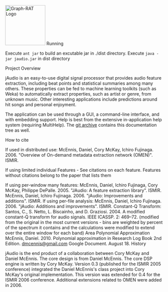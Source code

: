 <img src="jAudioLogo3-128.jpg" height="128" weight="128" alt="Graph-RAT Logo"/>
Running

Execute `ant jar` to build an excutable jar in ./dist directory.
Execute `java -jar jaudio.jar` in dist directory

Project Overview

jAudio is an easy-to-use digital signal processor that provides audio feature extraction, including beat points and statistical summaries among many others. These properties can be fed to machine learning toolkits (such as Weka) to automatically extract properties, such as artist or genre, from unknown music. Other interesting applications include predictions around hit songs and personal enjoyment.

The application can be used through a GUI, a command-line interface, and with embedding support.  Help is best from the extensive in-application help system (requiring MultiHelp).  The [git archive](https://github.com/dmcennis/jAudioGIT/tree/master/extras/help/en_US) contains this documentation tree as well.

How to cite

If used in distributed use: McEnnis, Daniel, Cory McKay, Ichiro Fujinaga. 2006. "Overview of On-demand metadata extraction network (OMEN)". ISMIR.

If using limited individual Features - See citations on each feature. Features without citations belong to the paper that lists them

If using per-window many features:
McEnnis, Daniel, Ichiro Fujinaga, Cory McKay, Philippe DePalle. 2005. "JAudio: A feature extraction library". ISMIR.
McEnnis, Daniel, Ichiro Fujinaga. 2006. "jAudio: Improvements and additions". ISMIR.
If using per-file analysis: McEnnis, Daniel, Ichiro Fujinaga. 2006. "jAudio: Additions and improvements". ISMIR.
Constant-Q Transform: Santos, C., S. Netto, L. Biscainho, and D. Graziosi. 2004. A modified constant-Q transform for audio signals. IEEE ICASSP. 2: 469–72. (modified from the original in the most current versions - bins are weighted by percent of the spectrum it contains and the calculations were modified to extend over the entire window for each band)
Area Polynomial Approximation McEnnis, Daniel. 2010. Polynomial approximation in Research Log Book 2nd Edition. dmcennis@gmail.com Google Document. August 18.
History

jAudio is the end product of a collaboration between Cory McKay and Daniel McEnnis. The core design is from Daniel McEnnis. The core DSP engine is written by Cory McKay. Version 0.3 (published for the ISMIR 2005 conference) integrated the Daniel McEnnis's class project into Cory McKay's original implementation. This version was extended for 0.4 for the ISMIR 2006 conference. Additional extensions related to OMEN were added in 2006.
